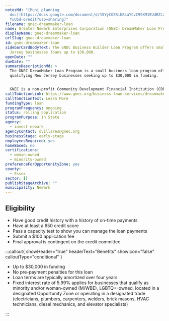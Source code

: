 ```yaml
---
notesMd: "[Muni planning
  doc](https://docs.google.com/document/d/15YyCOSRiUBsaYCvC99XM1EUdRZL2PAUlZ-2f\
  YuU5d-o/edit?usp=sharing)"
filename: gnec-dreammaker-loan
name: Greater Newark Enterprises Corporation (GNEC) DreamMaker Loan Program
displayName: gnec-dreammaker-loan
urlSlug: gnec-dreammaker-loan
id: gnec-dreammaker-loan
sidebarCardBodyText: The GNEC Business Builder Loan Program offers small New
  Jersey businesses loans up to $30,000.
openDate: ""
dueDate: ""
summaryDescriptionMd: >
  The GNEC DreamMaker Loan Program is a small business loan program offered to
  qualifying New Jersey businesses seeking up to $30,000 in funding.


  GNEC is a non-profit Community Development Financial Institution (CDFI) founded in 2005. CDFIs provide affordable lending services to underserved communities nationwide.
callToActionLink: https://www.gnec.org/business-loan-services/dreammaker-loan-program/
callToActionText: Learn More
fundingType: loan
programFrequency: ongoing
status: rolling application
programPurpose: In State
agency:
  - invest-newark
agencyContact: ovillares@gnec.org
businessStage: early-stage
employeesRequired: yes
homeBased: no
certifications:
  - woman-owned
  - minority-owned
preferenceForOpportunityZone: yes
county:
  - Essex
sector: []
publishStageArchive: ""
municipality: Newark
---
```

## Eligibility

* Have good credit history with a history of on-time payments
* Have at least a 650 credit score
* Pass a capacity test to show you can manage the loan payments
* Submit a $100 application fee
* Final approval is contingent on the credit committee

:::callout{ showHeader="true" headerText="Benefits" showIcon="false" calloutType="conditional" }

* Up to $30,000 in funding
* No pre-payment penalties for this loan
* Loan terms are typically amortized over four years
* Fixed interest rate of 5.99% applies for businesses that qualify as minority and/or woman-owned (M/WBE), LGBTQ+-owned, located in a designated Opportunity Zone or operating in a designated trade (electricians, plumbers, carpenters, welders, brick masons, HVAC technicians, diesel mechanics, and elevator specialists)


:::